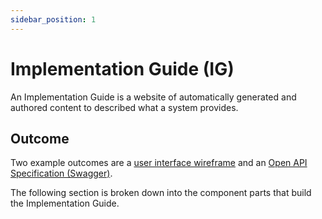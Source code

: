 ```yaml
---
sidebar_position: 1
---
```


# Implementation Guide (IG)

An Implementation Guide is a website of automatically generated and authored content to described what a system provides.

## Outcome

Two example outcomes are a [user interface wireframe](https://ig.opennz.org/MedicationRequest.html) and an [Open API Specification (Swagger)](https://ig.opennz.org/PatientCondition.html).

The following section is broken down into the component parts that build the Implementation Guide.
